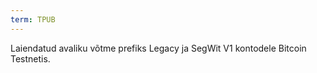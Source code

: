 ```yaml
---
term: TPUB
---
```


Laiendatud avaliku võtme prefiks Legacy ja SegWit V1 kontodele Bitcoin Testnetis.